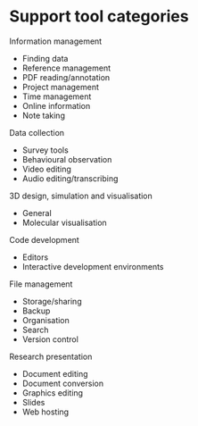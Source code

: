 # Support tool categories

Information management
* Finding data
* Reference management
* PDF reading/annotation
* Project management
* Time management
* Online information
* Note taking
  
Data collection   
* Survey tools
* Behavioural observation
* Video editing
* Audio editing/transcribing

3D design, simulation and visualisation
* General
* Molecular visualisation

Code development
* Editors
* Interactive development environments

File management    
* Storage/sharing
* Backup
* Organisation
* Search
* Version control

Research presentation 
* Document editing
* Document conversion
* Graphics editing
* Slides
* Web hosting
